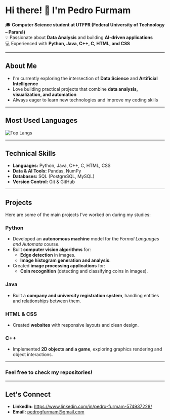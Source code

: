 # Hi there! 👋 I'm Pedro Furmam

🎓 **Computer Science student at UTFPR (Federal University of Technology – Paraná)**  
💡 Passionate about **Data Analysis** and building **AI-driven applications**  
💻 Experienced with **Python, Java, C++, C, HTML, and CSS**

---

## About Me

- I'm currently exploring the intersection of **Data Science** and **Artificial Intelligence**  
- Love building practical projects that combine **data analysis, visualization, and automation**  
- Always eager to learn new technologies and improve my coding skills

---



## Most Used Languages

![Top Langs](https://github-readme-stats.vercel.app/api/top-langs/?username=pedrofurmam&layout=compact&theme=radical)

---

## Technical Skills

- **Languages:** Python, Java, C++, C, HTML, CSS  
- **Data & AI Tools:** Pandas, NumPy
- **Databases:** SQL (PostgreSQL, MySQL)  
- **Version Control:** Git & GitHub  


---

## Projects

Here are some of the main projects I’ve worked on during my studies:

### **Python**
- Developed an **autonomous machine** model for the *Formal Languages and Automata* course.
- Built **computer vision algorithms** for:
  - **Edge detection** in images.
  - **Image histogram generation and analysis**.
- Created **image processing applications** for:
  - **Coin recognition** (detecting and classifying coins in images).


### **Java**
- Built a **company and university registration system**, handling entities and relationships between them.

### **HTML & CSS**
- Created **websites** with responsive layouts and clean design.

### **C++**
- Implemented **2D objects and a game**, exploring graphics rendering and object interactions.
  
---
### **Feel free to check my repositories!**
---

## Let's Connect

- **LinkedIn:** https://www.linkedin.com/in/pedro-furmam-574937228/
- **Email:** pedrogfurmam@gmail.com




